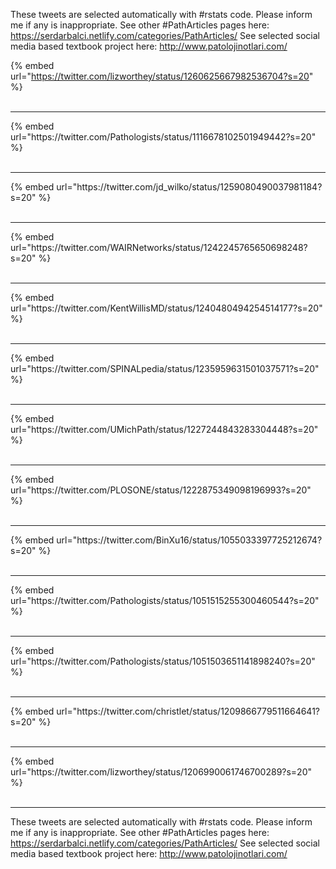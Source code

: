 

These tweets are selected automatically with #rstats code. Please inform me if any is inappropriate.
See other #PathArticles pages here: https://serdarbalci.netlify.com/categories/PathArticles/ 
See selected social media based textbook project here: http://www.patolojinotlari.com/

{% embed url="https://twitter.com/lizworthey/status/1260625667982536704?s=20" %}<br>
<br>
<hr>
{% embed url="https://twitter.com/Pathologists/status/1116678102501949442?s=20" %}<br>
<br>
<hr>
{% embed url="https://twitter.com/jd_wilko/status/1259080490037981184?s=20" %}<br>
<br>
<hr>
{% embed url="https://twitter.com/WAIRNetworks/status/1242245765650698248?s=20" %}<br>
<br>
<hr>
{% embed url="https://twitter.com/KentWillisMD/status/1240480494254514177?s=20" %}<br>
<br>
<hr>
{% embed url="https://twitter.com/SPINALpedia/status/1235959631501037571?s=20" %}<br>
<br>
<hr>
{% embed url="https://twitter.com/UMichPath/status/1227244843283304448?s=20" %}<br>
<br>
<hr>
{% embed url="https://twitter.com/PLOSONE/status/1222875349098196993?s=20" %}<br>
<br>
<hr>
{% embed url="https://twitter.com/BinXu16/status/1055033397725212674?s=20" %}<br>
<br>
<hr>
{% embed url="https://twitter.com/Pathologists/status/1051515255300460544?s=20" %}<br>
<br>
<hr>
{% embed url="https://twitter.com/Pathologists/status/1051503651141898240?s=20" %}<br>
<br>
<hr>
{% embed url="https://twitter.com/christlet/status/1209866779511664641?s=20" %}<br>
<br>
<hr>
{% embed url="https://twitter.com/lizworthey/status/1206990061746700289?s=20" %}<br>
<br>
<hr>


These tweets are selected automatically with #rstats code. Please inform me if any is inappropriate.
See other #PathArticles pages here: https://serdarbalci.netlify.com/categories/PathArticles/ 
See selected social media based textbook project here: http://www.patolojinotlari.com/
